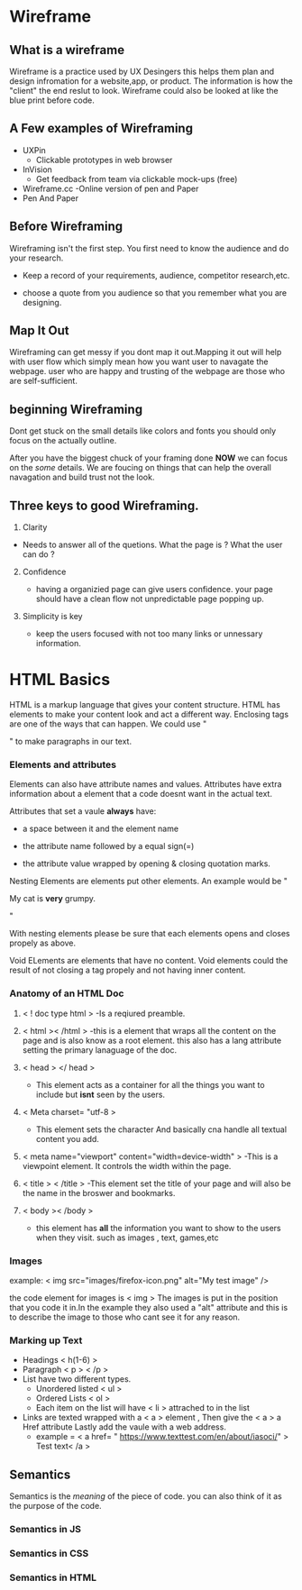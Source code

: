 # Wireframe 
## What is a wireframe
Wireframe is a practice used by UX Desingers this helps them plan and design infromation for a website,app, or product.
The information is  how the "client" the end reslut to look.
Wireframe could also be looked at like the blue print before code.

## A Few examples of Wireframing
* UXPin 
    - Clickable prototypes in web browser
* InVision
    - Get feedback from team via clickable mock-ups (free)
* Wireframe.cc
    -Online version of pen and Paper
* Pen And Paper

## Before Wireframing 

Wireframing isn't the first step. You first need to know the audience and do your research. 

* Keep a record of your requirements, audience, competitor research,etc.

* choose a quote from you audience so that you remember what you are designing.

## Map It Out

Wireframing can get messy if you dont map it out.Mapping it out will help with user flow which simply mean how you want user to navagate the webpage.
user who are happy and trusting of the webpage are those who are self-sufficient. 

## beginning Wireframing

Dont get stuck on the small details like colors and fonts you should only focus on the actually outline.

After you have the biggest chuck of your framing done **NOW** we can focus on the *some* details. We are foucing on things that can help the overall navagation and build trust not the look. 

## Three keys to good Wireframing.

1. Clarity

- Needs to answer all of the quetions. What the page is ? What the user can do ?

2. Confidence
    - having a organizied page can give users confidence. your page should have a clean flow not unpredictable page popping up. 

3. Simplicity is key
    - keep the users focused with not too many links or unnessary information.

# HTML Basics

HTML is a markup language that gives your content structure.
HTML has elements to make your content look and act a different way. 
Enclosing tags are one of the ways that can happen.
We could use "<p> </P>" to make paragraphs in our text.

### Elements and attributes 

Elements can also have attribute names and values.
Attributes have extra information about a element that a code doesnt want in the actual text. 

Attributes that set a vaule **always** have:

- a space between it and the element name

- the attribute name followed by a equal sign(=)

- the attribute value wrapped by opening & closing quotation marks.

Nesting Elements are elements put other elements.
An example would be " <p>My cat is <strong>very</strong> grumpy.</p> "

With nesting elements please be sure that each elements opens and closes propely as above. 

Void ELements are elements that have no content. Void elements could the result of not closing a tag propely and not having inner content.

### Anatomy of an HTML Doc 

1. < ! doc type html >
    -Is a reqiured preamble. 

2. < html >< /html >
    -this is a element that wraps all the content on the page and is also know as a root element. this also has a lang attribute setting the primary lanaguage of the doc.

3. < head > </ head > 
    - This element acts as a container for all the things you want to include but **isnt** seen by the users. 

4. < Meta charset= "utf-8 > 
    - This element sets the character And basically cna handle all textual content you add. 

5. < meta name="viewport" content="width=device-width" >
    -This is a  viewpoint element. It controls the width within the page.

6. < title > < /title >
    -This element set the title of your page and will also be the name in the broswer and bookmarks.

7. < body >< /body >
    - this element has **all** the information you want to show to the users when they visit. such as images , text, games,etc 

### Images 

example: < img src="images/firefox-icon.png" alt="My test image" />

the code element for images is < img > 
The images is put in the position that you code it in.In the example they also used a "alt" attribute and this is to describe the image to those who cant see it for any reason. 

### Marking up Text

- Headings < h(1-6) > 
- Paragraph  < p > < /p >
- List have two different types.
    * Unordered listed < ul >
    * Ordered Lists < ol >
    * Each item on the list will have < li > attrached to in the list 
- Links are texted wrapped with a < a > element , Then give the < a > a Href attribute Lastly add the vaule with a web address. 
    * example = < a href= " https://www.texttest.com/en/about/iasoci/" > Test text< /a >

## Semantics

Semantics is the *meaning* of the piece of code. you can also think of it as the purpose of the code. 

### Semantics in JS

### Semantics in CSS

### Semantics in HTML 
